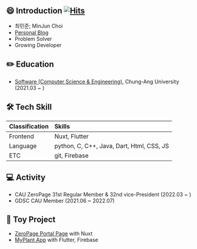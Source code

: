 
## 😄 Introduction  [![Hits](https://hits.seeyoufarm.com/api/count/incr/badge.svg?url=https%3A%2F%2Fgithub.com%2FTheMinJunChoi&count_bg=%23000000&title_bg=%23000000&icon=&icon_color=%23FFFFFF&title=hits&edge_flat=false)](https://hits.seeyoufarm.com)

* 최민준; MinJun Choi
* [Personal Blog](https://choiminjun.com/)
* Problem Solver
* Growing Developer

  

## ✏️ Education 

* [Software (Computer Science & Engineering)](https://cse.cau.ac.kr/main.php), Chung-Ang University (2021.03 ~ )



## 🛠️ Tech Skill

| Classification | Skills                               |
| :------------- | :----------------------------------- |
| Frontend       | Nuxt, Flutter                        |
| Language       | python, C, C++, Java, Dart, Html, CSS, JS |
| ETC            | git, Firebase                        |


## 💻 Activity

* CAU ZeroPage 31st Regular Member & 32nd vice-President (2022.03 ~ )
* GDSC CAU Member (2021.06 ~ 2022.07)



## 🚀 Toy Project

* [ZeroPage Portal Page](https://github.com/ZeroPage/ZP-portal-page) with Nuxt
* [MyPlant App](https://github.com/minjun0430/MyPlant-Application) with Flutter, Firebase
